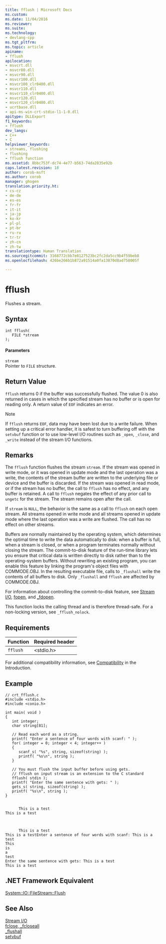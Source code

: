 ```yaml
---
title: fflush | Microsoft Docs
ms.custom: 
ms.date: 11/04/2016
ms.reviewer: 
ms.suite: 
ms.technology:
- devlang-cpp
ms.tgt_pltfrm: 
ms.topic: article
apiname:
- fflush
apilocation:
- msvcrt.dll
- msvcr80.dll
- msvcr90.dll
- msvcr100.dll
- msvcr100_clr0400.dll
- msvcr110.dll
- msvcr110_clr0400.dll
- msvcr120.dll
- msvcr120_clr0400.dll
- ucrtbase.dll
- api-ms-win-crt-stdio-l1-1-0.dll
apitype: DLLExport
f1_keywords:
- fflush
dev_langs:
- C++
- C
helpviewer_keywords:
- streams, flushing
- flushing
- fflush function
ms.assetid: 8bbc753f-dc74-4e77-b563-74da2835e92b
caps.latest.revision: 18
author: corob-msft
ms.author: corob
manager: ghogen
translation.priority.ht:
- cs-cz
- de-de
- es-es
- fr-fr
- it-it
- ja-jp
- ko-kr
- pl-pl
- pt-br
- ru-ru
- tr-tr
- zh-cn
- zh-tw
translationtype: Human Translation
ms.sourcegitcommit: 3168772cbb7e8127523bc2fc2da5cc9b4f59beb8
ms.openlocfilehash: 426be266b1b872a91514a0fa13870d8ad758005f

---
```

# fflush
Flushes a stream.  
  
## Syntax  
  
```  
int fflush(   
   FILE *stream   
);  
```  
  
#### Parameters  
 `stream`  
 Pointer to `FILE` structure.  
  
## Return Value  
 `fflush` returns 0 if the buffer was successfully flushed. The value 0 is also returned in cases in which the specified stream has no buffer or is open for reading only. A return value of `EOF` indicates an error.  
  
> [!NOTE]
>  If `fflush` returns `EOF`, data may have been lost due to a write failure. When setting up a critical error handler, it is safest to turn buffering off with the `setvbuf` function or to use low-level I/O routines such as `_open`, `_close`, and `_write` instead of the stream I/O functions.  
  
## Remarks  
 The `fflush` function flushes the stream `stream`. If the stream was opened in write mode, or it was opened in update mode and the last operation was a write, the contents of the stream buffer are written to the underlying file or device and the buffer is discarded. If the stream was opened in read mode, or if the stream has no buffer, the call to `fflush` has no effect, and any buffer is retained. A call to `fflush` negates the effect of any prior call to `ungetc` for the stream. The stream remains open after the call.  
  
 If `stream` is `NULL`, the behavior is the same as a call to `fflush` on each open stream. All streams opened in write mode and all streams opened in update mode where the last operation was a write are flushed. The call has no effect on other streams.  
  
 Buffers are normally maintained by the operating system, which determines the optimal time to write the data automatically to disk: when a buffer is full, when a stream is closed, or when a program terminates normally without closing the stream. The commit-to-disk feature of the run-time library lets you ensure that critical data is written directly to disk rather than to the operating-system buffers. Without rewriting an existing program, you can enable this feature by linking the program's object files with COMMODE.OBJ. In the resulting executable file, calls to `_flushall` write the contents of all buffers to disk. Only `_flushall` and `fflush` are affected by COMMODE.OBJ.  
  
 For information about controlling the commit-to-disk feature, see [Stream I/O](../../c-runtime-library/stream-i-o.md), [fopen](../../c-runtime-library/reference/fopen-wfopen.md), and [_fdopen](../../c-runtime-library/reference/fdopen-wfdopen.md).  
  
 This function locks the calling thread and is therefore thread-safe. For a non-locking version, see `_fflush_nolock`.  
  
## Requirements  
  
|Function|Required header|  
|--------------|---------------------|  
|`fflush`|\<stdio.h>|  
  
 For additional compatibility information, see [Compatibility](../../c-runtime-library/compatibility.md) in the Introduction.  
  
## Example  
  
```  
// crt_fflush.c  
#include <stdio.h>  
#include <conio.h>  
  
int main( void )  
{  
   int integer;  
   char string[81];  
  
   // Read each word as a string.  
   printf( "Enter a sentence of four words with scanf: " );  
   for( integer = 0; integer < 4; integer++ )  
   {  
      scanf_s( "%s", string, sizeof(string) );        
      printf( "%s\n", string );  
   }  
  
   // You must flush the input buffer before using gets.   
   // fflush on input stream is an extension to the C standard   
   fflush( stdin );     
   printf( "Enter the same sentence with gets: " );  
   gets_s( string, sizeof(string) );  
   printf( "%s\n", string );  
}  
```  
  
```Output  
  
      This is a test  
This is a test  
  
```  
  
```Output  
  
      This is a test  
This is a testEnter a sentence of four words with scanf: This is a test  
This  
is  
a  
test  
Enter the same sentence with gets: This is a test  
This is a test  
```  
  
## .NET Framework Equivalent  
 [System::IO::FileStream::Flush](https://msdn.microsoft.com/en-us/library/2bw4h516.aspx)  
  
## See Also  
 [Stream I/O](../../c-runtime-library/stream-i-o.md)   
 [fclose, _fcloseall](../../c-runtime-library/reference/fclose-fcloseall.md)   
 [_flushall](../../c-runtime-library/reference/flushall.md)   
 [setvbuf](../../c-runtime-library/reference/setvbuf.md)


<!--HONumber=Jan17_HO2-->


